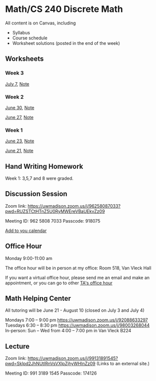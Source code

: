 # Math/CS 240 Discrete Math

All content is on Canvas, including
* Syllabus
* Course schedule
* Worksheet solutions (posted in the end of the week)

## Worksheets

<!--

### Week 8
[Aug 9](8_2.pdf), [Note](8_2_note.pdf)

[Aug 11](8_1.pdf), [Note](8_1_note.pdf)


### Week 7
[Aug 2](7_2.pdf), [Note](7_2_note.pdf)

[Aug 4](7_1.pdf), [Note](7_1_note.pdf)



### Week 6
[July 26](6_2.pdf), [Note](6_2_note.pdf)

[July 28](6_1.pdf), [Note](6_1_note.pdf)



### Week 5
[July 19](5_2.pdf), [Note](5_2_note.pdf)

[July 21](5_1.pdf), [Note](5_1_note.pdf)


### Week 4
[July 12](4_2.pdf), [Note](4_2_note.pdf)

[July 14](4_1.pdf), [Note](4_1_note.pdf)

-->

### Week 3

[July 7](3_1.pdf), [Note](3_1_note.pdf)

### Week 2
[June 30](2_2.pdf), [Note](2_2_note.pdf)

[June 27](2_1.pdf), [Note](2_1_note.pdf)

### Week 1

[June 23](1_2.pdf), [Note](1_2_note.pdf)

[June 21](1_1.pdf), [Note](1_1_note.pdf)

## Hand Writing Homework

Week 1: 3,5,7 and 8 were graded.


## Discussion Session
Zoom link: https://uwmadison.zoom.us/j/96258087033?pwd=RUZSTCtHTnZ5U0RyMWEreVBaUEkvZz09

Meeting ID: 962 5808 7033
Passcode: 918075

[Add to you calendar](https://uwmadison.zoom.us/meeting/tJIvcuGopjwqGdfIegdePhoNCPM3SoHkdBvG/ics?icsToken=98tyKuCurD4iGtySsBqERowAAI_4WfTxiGZfjadbtRriByVjagzYFdJvYYFwONPU)

## Office Hour 
Monday 9:00-11:00 am <br />

The office hour will be in person at my office: Room 518, Van Vleck Hall <br />

If you want a virtual office hour, please send me an email and make an appointment, or you can go to other [TA's office hour](https://canvas.wisc.edu/courses/301808/pages/lecture-discussion-and-office-hour-zoom-links?module_item_id=5045409)


## Math Helping Center
All tutoring will be June 21 - August 10 (closed on July 3 and July 4)

Mondays 7:00 – 9:00 pm https://uwmadison.zoom.us/j/92088633297 <br />
Tuesdays 6:30 – 8:30 pm https://uwmadison.zoom.us/j/98003268044 <br />
In-person: Sun – Wed from 4:00 – 7:00 pm in Van Vleck B224

## Lecture
Zoom link: https://uwmadison.zoom.us/j/99131891545?pwd=Sklpd2JhNUtIRnVsVXlpZjhyWHlnZz09 (Links to an external site.)

Meeting ID: 991 3189 1545
Passcode: 174126